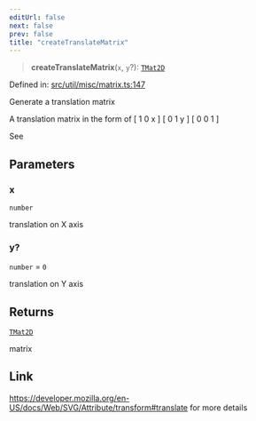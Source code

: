 ```yaml
---
editUrl: false
next: false
prev: false
title: "createTranslateMatrix"
---
```


> **createTranslateMatrix**(`x`, `y`?): [`TMat2D`](/api/type-aliases/tmat2d/)

Defined in: [src/util/misc/matrix.ts:147](https://github.com/fabricjs/fabric.js/blob/8748628df7e9de00ba77413bfc3ad9e9fe9d4f30/src/util/misc/matrix.ts#L147)

Generate a translation matrix

A translation matrix in the form of
[ 1 0 x ]
[ 0 1 y ]
[ 0 0 1 ]

See

## Parameters

### x

`number`

translation on X axis

### y?

`number` = `0`

translation on Y axis

## Returns

[`TMat2D`](/api/type-aliases/tmat2d/)

matrix

## Link

https://developer.mozilla.org/en-US/docs/Web/SVG/Attribute/transform#translate for more details
